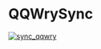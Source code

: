 # QQWrySync

[![sync_qqwry](https://github.com/JadynWong/QQWrySync/actions/workflows/sync_qqwry.yml/badge.svg)](https://github.com/JadynWong/QQWrySync/actions/workflows/sync_qqwry.yml)
